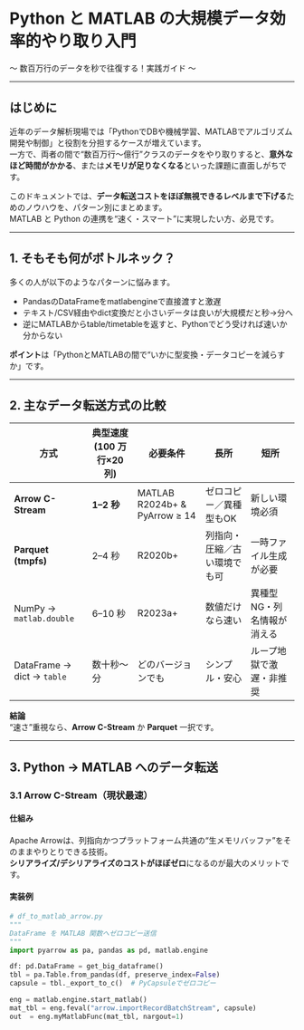 # Python と MATLAB の大規模データ効率的やり取り入門  
〜 数百万行のデータを秒で往復する！実践ガイド 〜

---

## はじめに

近年のデータ解析現場では「PythonでDBや機械学習、MATLABでアルゴリズム開発や制御」と役割を分担するケースが増えています。  
一方で、両者の間で“数百万行〜億行”クラスのデータをやり取りすると、**意外なほど時間がかかる**、または**メモリが足りなくなる**といった課題に直面しがちです。

このドキュメントでは、**データ転送コストをほぼ無視できるレベルまで下げる**ためのノウハウを、パターン別にまとめます。  
MATLAB と Python の連携を“速く・スマート”に実現したい方、必見です。

---

## 1. そもそも何がボトルネック？

多くの人が以下のようなパターンに悩みます。

- PandasのDataFrameをmatlabengineで直接渡すと激遅
- テキスト/CSV経由やdict変換だと小さいデータは良いが大規模だと秒→分へ
- 逆にMATLABからtable/timetableを返すと、Pythonでどう受ければ速いか分からない

**ポイント**は「PythonとMATLABの間で“いかに型変換・データコピーを減らすか」です。

---

## 2. 主なデータ転送方式の比較

| 方式 | 典型速度 (100 万行×20 列) | 必要条件 | 長所 | 短所 |
|------|-------------------------|----------|------|------|
| **Arrow C-Stream** | **1–2 秒** | MATLAB R2024b+ & PyArrow ≥ 14 | ゼロコピー／異種型もOK | 新しい環境必須 |
| **Parquet (tmpfs)** | 2–4 秒 | R2020b+ | 列指向・圧縮／古い環境でも可 | 一時ファイル生成が必要 |
| NumPy → `matlab.double` | 6–10 秒 | R2023a+ | 数値だけなら速い | 異種型NG・列名情報が消える |
| DataFrame → dict → `table` | 数十秒〜分 | どのバージョンでも | シンプル・安心 | ループ地獄で激遅・非推奨 |

**結論**  
“速さ”重視なら、**Arrow C-Stream** か **Parquet** 一択です。

---

## 3. Python → MATLAB へのデータ転送

### 3.1 Arrow C-Stream（現状最速）

#### 仕組み
Apache Arrowは、列指向かつプラットフォーム共通の“生メモリバッファ”をそのままやりとりできる技術。  
**シリアライズ/デシリアライズのコストがほぼゼロ**になるのが最大のメリットです。

#### 実装例

```python
# df_to_matlab_arrow.py
"""
DataFrame を MATLAB 関数へゼロコピー送信
"""
import pyarrow as pa, pandas as pd, matlab.engine

df: pd.DataFrame = get_big_dataframe()
tbl = pa.Table.from_pandas(df, preserve_index=False)
capsule = tbl._export_to_c()  # PyCapsuleでゼロコピー

eng = matlab.engine.start_matlab()
mat_tbl = eng.feval("arrow.importRecordBatchStream", capsule)
out  = eng.myMatlabFunc(mat_tbl, nargout=1)
